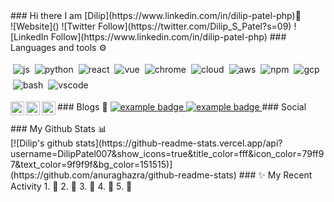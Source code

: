 
<html>
 <head></head>
 <body>
  ### Hi there I am [Dilip](https://www.linkedin.com/in/dilip-patel-php)👋 
  <br> ![Website]() ![Twitter Follow](https://twitter.com/Dilip_S_Patel?s=09) ![LinkedIn Follow](https://www.linkedin.com/in/dilip-patel-php) ### Languages and tools ⚙️ 
  <!-- For more icons please follow  https://github.com/MikeCodesDotNET/ColoredBadges --> 
  <p> <img src=""><img src="https://raw.githubusercontent.com/rishabkumar7/rishabkumar7/master/svg/dev/languages/js.svg" alt="js" style="vertical-align:top; margin:4px"><img src="https://raw.githubusercontent.com/rishabkumar7/rishabkumar7/master/svg/dev/languages/python.svg" alt="python" style="vertical-align:top; margin:4px"><img src="https://raw.githubusercontent.com/rishabkumar7/rishabkumar7/master/svg/dev/frameworks/react.svg" alt="react" style="vertical-align:top; margin:4px"><img src="https://raw.githubusercontent.com/rishabkumar7/rishabkumar7/master/svg/dev/frameworks/vue.svg" alt="vue" style="vertical-align:top; margin:4px"><img src="https://raw.githubusercontent.com/rishabkumar7/rishabkumar7/master/svg/dev/misc/chrome.svg" alt="chrome" style="vertical-align:top; margin:4px"><img src="https://raw.githubusercontent.com/rishabkumar7/rishabkumar7/master/svg/dev/misc/cloud.svg" alt="cloud" style="vertical-align:top; margin:4px"><img src="https://raw.githubusercontent.com/rishabkumar7/rishabkumar7/master/svg/dev/services/aws.svg" alt="aws" style="vertical-align:top; margin:4px"><img src="https://raw.githubusercontent.com/rishabkumar7/rishabkumar7/master/svg/dev/services/npm.svg" alt="npm" style="vertical-align:top; margin:4px"><img src="https://raw.githubusercontent.com/rishabkumar7/rishabkumar7/master/svg/dev/services/gcp.svg" alt="gcp" style="vertical-align:top; margin:4px"><img src="https://raw.githubusercontent.com/rishabkumar7/rishabkumar7/master/svg/dev/tools/bash.svg" alt="bash" style="vertical-align:top; margin:4px"><img src="https://raw.githubusercontent.com/rishabkumar7/rishabkumar7/master/svg/dev/tools/visualstudio_code.svg" alt="vscode" style="vertical-align:top; margin:4px"> </p> ### Blogs 🌱 
  <a href=""> <img src="https://raw.githubusercontent.com/rishabkumar7/rishabkumar7/master/svg/blogs/devto.svg" alt="example badge" style="vertical-align:top margin:6px 4px"> </a> 
  <a href=""> <img src="https://raw.githubusercontent.com/rishabkumar7/rishabkumar7/master/svg/blogs/wordpress.svg" alt="example badge" style="vertical-align:top margin:6px 4px"> </a> ### Social 
  <a href="https://twitter.com/Dilip_S_Patel?s=09"> <img align="left" alt="Hemant Joshi| Twitter" width="22px" src="https://cdn.jsdelivr.net/npm/simple-icons@v3/icons/twitter.svg"> </a> 
  <a href="https://www.linkedin.com/in/dilip-patel-php"> <img align="left" alt="Linkedin" width="22px" src="https://cdn.jsdelivr.net/npm/simple-icons@v3/icons/linkedin.svg"> </a> 
  <a href="https://www.reddit.com/user/DilipPatel007"> <img align="left" alt=" Reddit" width="22px" src="https://cdn.jsdelivr.net/npm/simple-icons@v3/icons/reddit.svg"> </a> 
  <br> 
  <br> ### My Github Stats 📊 
  <br> [![Dilip's github stats](https://github-readme-stats.vercel.app/api?username=DilipPatel007&amp;show_icons=true&amp;title_color=fff&amp;icon_color=79ff97&amp;text_color=9f9f9f&amp;bg_color=151515)](https://github.com/anuraghazra/github-readme-stats) 
  <!--
For future use
<a href="https://www.instagram.com/hemant.gz/">
  <img align="left" alt="Instagram" width="22px" src="https://cdn.jsdelivr.net/npm/simple-icons@v3/icons/instagram.svg" />
</a>
<a href="https://leetcode.com//">
  <img align="left" alt="Leetcode" width="22px" src="https://cdn.jsdelivr.net/npm/simple-icons@v3/icons/leetcode.svg" />
</a>
--> ### ✨ My Recent Activity 
  <!--START_SECTION:activity--> 1. 🎉 2. 💪 3. 🎉 4. 💪 5. 🎉 
  <!--END_SECTION:activity--> 
  <br> 
  <br> 
  <!--
**DilipPatel007/dilippatel007** is a ✨ _special_ ✨ repository because its `README.md` (this file) appears on your GitHub profile.

Here are some ideas to get you started:

- 🔭 I’m currently working on ...
- 🌱 I’m currently learning ...
- 👯 I’m looking to collaborate on ...
- 🤔 I’m looking for help with ...
- 💬 Ask me about ...
- 📫 How to reach me: ...
- 😄 Pronouns: ...
- ⚡ Fun fact: ...
--> 
 </body>
</html>
